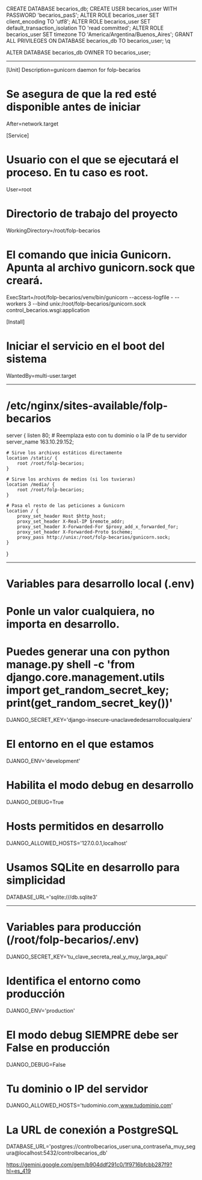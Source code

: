 CREATE DATABASE becarios_db;
CREATE USER becarios_user WITH PASSWORD 'becarios_pasS';
ALTER ROLE becarios_user SET client_encoding TO 'utf8';
ALTER ROLE becarios_user SET default_transaction_isolation TO 'read committed';
ALTER ROLE becarios_user SET timezone TO 'America/Argentina/Buenos_Aires';
GRANT ALL PRIVILEGES ON DATABASE becarios_db TO becarios_user;
\q

ALTER DATABASE becarios_db OWNER TO becarios_user;

---

[Unit]
Description=gunicorn daemon for folp-becarios

# Se asegura de que la red esté disponible antes de iniciar

After=network.target

[Service]

# Usuario con el que se ejecutará el proceso. En tu caso es root.

User=root

# Directorio de trabajo del proyecto

WorkingDirectory=/root/folp-becarios

# El comando que inicia Gunicorn. Apunta al archivo gunicorn.sock que creará.

ExecStart=/root/folp-becarios/venv/bin/gunicorn --access-logfile - --workers 3 --bind unix:/root/folp-becarios/gunicorn.sock control_becarios.wsgi:application

[Install]

# Iniciar el servicio en el boot del sistema

WantedBy=multi-user.target

---

# /etc/nginx/sites-available/folp-becarios

server {
listen 80; # Reemplaza esto con tu dominio o la IP de tu servidor
server_name 163.10.29.152;

    # Sirve los archivos estáticos directamente
    location /static/ {
        root /root/folp-becarios;
    }

    # Sirve los archivos de medios (si los tuvieras)
    location /media/ {
        root /root/folp-becarios;
    }

    # Pasa el resto de las peticiones a Gunicorn
    location / {
        proxy_set_header Host $http_host;
        proxy_set_header X-Real-IP $remote_addr;
        proxy_set_header X-Forwarded-For $proxy_add_x_forwarded_for;
        proxy_set_header X-Forwarded-Proto $scheme;
        proxy_pass http://unix:/root/folp-becarios/gunicorn.sock;
    }

}

---

# Variables para desarrollo local (.env)

# Ponle un valor cualquiera, no importa en desarrollo.

# Puedes generar una con python manage.py shell -c 'from django.core.management.utils import get_random_secret_key; print(get_random_secret_key())'

DJANGO_SECRET_KEY='django-insecure-unaclavededesarrollocualquiera'

# El entorno en el que estamos

DJANGO_ENV='development'

# Habilita el modo debug en desarrollo

DJANGO_DEBUG=True

# Hosts permitidos en desarrollo

DJANGO_ALLOWED_HOSTS='127.0.0.1,localhost'

# Usamos SQLite en desarrollo para simplicidad

DATABASE_URL='sqlite:///db.sqlite3'

---

# Variables para producción (/root/folp-becarios/.env)

DJANGO_SECRET_KEY='tu_clave_secreta_real_y_muy_larga_aqui'

# Identifica el entorno como producción

DJANGO_ENV='production'

# El modo debug SIEMPRE debe ser False en producción

DJANGO_DEBUG=False

# Tu dominio o IP del servidor

DJANGO_ALLOWED_HOSTS='tudominio.com,www.tudominio.com'

# La URL de conexión a PostgreSQL

DATABASE_URL='postgres://controlbecarios_user:una_contraseña_muy_segura@localhost:5432/controlbecarios_db'





https://gemini.google.com/gem/b904ddf291c0/1f9716bfcbb287f9?hl=es_419